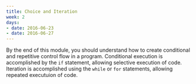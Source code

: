 ```yaml
---
title: Choice and Iteration
week: 2
days:
- date: 2016-06-23
- date: 2016-06-27
---
```

By the end of this module, you should understand how to create conditional and repetitive control flow in a program. Conditional execution is accomplished by the `if` statement, allowing selective execution of code. Iteration is accomplished using the `while` or `for` statements, allowing repeated executuion of code.